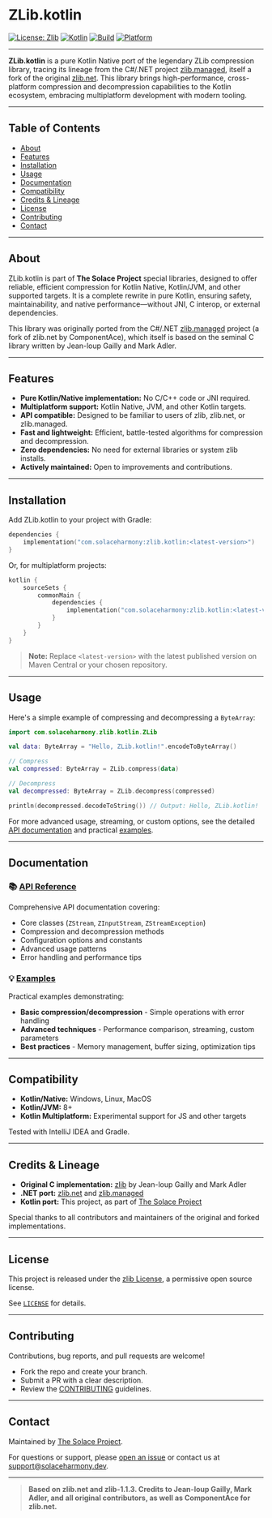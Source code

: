# ZLib.kotlin

[![License: Zlib](https://img.shields.io/badge/license-Zlib-lightgrey.svg)](https://opensource.org/licenses/Zlib)
[![Kotlin](https://img.shields.io/badge/Kotlin-Native-blue.svg)](https://kotlinlang.org/)
[![Build](https://img.shields.io/badge/build-passing-brightgreen.svg)]()
[![Platform](https://img.shields.io/badge/platform-Kotlin%2FNative%20&%20JVM-orange.svg)]()

---

**ZLib.kotlin** is a pure Kotlin Native port of the legendary ZLib compression library, tracing its lineage from the C#/.NET project [zlib.managed](https://github.com/philippelatulippe/ZLIB.NET), itself a fork of the original [zlib.net](http://www.componentace.com/zlib_.NET.htm). This library brings high-performance, cross-platform compression and decompression capabilities to the Kotlin ecosystem, embracing multiplatform development with modern tooling.

---

## Table of Contents

- [About](#about)
- [Features](#features)
- [Installation](#installation)
- [Usage](#usage)
- [Documentation](#documentation)
- [Compatibility](#compatibility)
- [Credits & Lineage](#credits--lineage)
- [License](#license)
- [Contributing](#contributing)
- [Contact](#contact)

---

## About

ZLib.kotlin is part of **The Solace Project** special libraries, designed to offer reliable, efficient compression for Kotlin Native, Kotlin/JVM, and other supported targets. It is a complete rewrite in pure Kotlin, ensuring safety, maintainability, and native performance—without JNI, C interop, or external dependencies.

This library was originally ported from the C#/.NET [zlib.managed](https://github.com/philippelatulippe/ZLIB.NET) project (a fork of zlib.net by ComponentAce), which itself is based on the seminal C library written by Jean-loup Gailly and Mark Adler.

---

## Features

- **Pure Kotlin/Native implementation:** No C/C++ code or JNI required.
- **Multiplatform support:** Kotlin Native, JVM, and other Kotlin targets.
- **API compatible:** Designed to be familiar to users of zlib, zlib.net, or zlib.managed.
- **Fast and lightweight:** Efficient, battle-tested algorithms for compression and decompression.
- **Zero dependencies:** No need for external libraries or system zlib installs.
- **Actively maintained:** Open to improvements and contributions.

---

## Installation

Add ZLib.kotlin to your project with Gradle:

```kotlin
dependencies {
    implementation("com.solaceharmony:zlib.kotlin:<latest-version>")
}
```

Or, for multiplatform projects:

```kotlin
kotlin {
    sourceSets {
        commonMain {
            dependencies {
                implementation("com.solaceharmony:zlib.kotlin:<latest-version>")
            }
        }
    }
}
```

> **Note:** Replace `<latest-version>` with the latest published version on Maven Central or your chosen repository.

---

## Usage

Here's a simple example of compressing and decompressing a `ByteArray`:

```kotlin
import com.solaceharmony.zlib.kotlin.ZLib

val data: ByteArray = "Hello, ZLib.kotlin!".encodeToByteArray()

// Compress
val compressed: ByteArray = ZLib.compress(data)

// Decompress
val decompressed: ByteArray = ZLib.decompress(compressed)

println(decompressed.decodeToString()) // Output: Hello, ZLib.kotlin!
```

For more advanced usage, streaming, or custom options, see the detailed [API documentation](docs/API.md) and practical [examples](examples/).

---

## Documentation

### 📚 [API Reference](docs/API.md)
Comprehensive API documentation covering:
- Core classes (`ZStream`, `ZInputStream`, `ZStreamException`)
- Compression and decompression methods
- Configuration options and constants
- Advanced usage patterns
- Error handling and performance tips

### 💡 [Examples](examples/)
Practical examples demonstrating:
- **Basic compression/decompression** - Simple operations with error handling
- **Advanced techniques** - Performance comparison, streaming, custom parameters
- **Best practices** - Memory management, buffer sizing, optimization tips

---

## Compatibility

- **Kotlin/Native:** Windows, Linux, MacOS
- **Kotlin/JVM:** 8+
- **Kotlin Multiplatform:** Experimental support for JS and other targets

Tested with IntelliJ IDEA and Gradle.

---

## Credits & Lineage

- **Original C implementation:** [zlib](http://www.zlib.org) by Jean-loup Gailly and Mark Adler
- **.NET port:** [zlib.net](http://www.componentace.com/zlib_.NET.htm) and [zlib.managed](https://github.com/philippelatulippe/ZLIB.NET)
- **Kotlin port:** This project, as part of [The Solace Project](https://github.com/SolaceHarmony/)

Special thanks to all contributors and maintainers of the original and forked implementations.

---

## License

This project is released under the [zlib License](LICENSE), a permissive open source license.

See [`LICENSE`](LICENSE) for details.

---

## Contributing

Contributions, bug reports, and pull requests are welcome!

- Fork the repo and create your branch.
- Submit a PR with a clear description.
- Review the [CONTRIBUTING](CONTRIBUTING.md) guidelines.

---

## Contact

Maintained by [The Solace Project](https://github.com/SolaceHarmony/).

For questions or support, please [open an issue](https://github.com/SolaceHarmony/ZLib.kotlin/issues) or contact us at [support@solaceharmony.dev](mailto:support@solaceharmony.dev).

---

> **Based on zlib.net and zlib-1.1.3. Credits to Jean-loup Gailly, Mark Adler, and all original contributors, as well as ComponentAce for zlib.net.**
